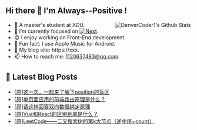 ## Hi there 👋 I'm Always--Positive !
<div>
  <img alt="DenverCoder1's Github Stats" src="https://denvercoder1-github-readme-stats.vercel.app/api?username=qq1120637483&show_icons=true&count_private=true&theme=react&hide_border=true&hide_title=true&bg_color=1F222E&title_color=F85D7F&icon_color=F8D866" align= "right" />

- 🎒 A master's student at XDU. 
- 🔬 I’m currently focused on [![Next](https://img.shields.io/badge/-Next-brightgreen)](https://). 
- 😋 I enjoy working on Front-End development.
- 🎵 Fun fact: I use Apple Music for Android.
- 📝 My blog site: https://xxx.
- 📫 How to reach me:  1120637483@qq.com.
</div>  


## 📕 Latest Blog Posts

<!-- BLOG-POST-LIST:START -->
- [[原]这一次，一起来了解下position的盲区](https://blog.csdn.net/sinat_41696687/article/details/123447034)
- [[原]单页面应用的前端路由原理是什么？](https://blog.csdn.net/sinat_41696687/article/details/123368163)
- [[原]请这样回答双向数据绑定原理](https://blog.csdn.net/sinat_41696687/article/details/123362327)
- [[原]Vue和React的区别到底是什么？](https://blog.csdn.net/sinat_41696687/article/details/123311438)
- [[原]LeetCode——二叉搜索树的第k大节点（逆中序+count）](https://blog.csdn.net/sinat_41696687/article/details/123306478)
<!-- BLOG-POST-LIST:END -->









